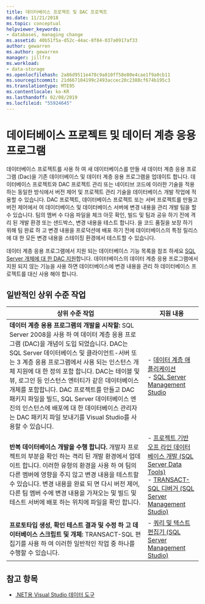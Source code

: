 ```yaml
---
title: 데이터베이스 프로젝트 및 DAC 프로젝트
ms.date: 11/21/2018
ms.topic: conceptual
helpviewer_keywords:
- databases, managing change
ms.assetid: 40b51f5a-d52c-44ac-8f84-037a0917af33
author: gewarren
ms.author: gewarren
manager: jillfra
ms.workload:
- data-storage
ms.openlocfilehash: 2a86d9511e470c9a810ff58e80e4cae1f9a0cb11
ms.sourcegitcommit: 21d667104199c2493accec20c2388cf674b195c3
ms.translationtype: MTE95
ms.contentlocale: ko-KR
ms.lasthandoff: 02/08/2019
ms.locfileid: "55924645"
---
```

# <a name="database-projects-and-data-tier-applications"></a>데이터베이스 프로젝트 및 데이터 계층 응용 프로그램

데이터베이스 프로젝트를 사용 하 여 새 데이터베이스를 만들 새 데이터 계층 응용 프로그램 (Dac)을 기존 데이터베이스 및 데이터 계층 응용 프로그램을 업데이트 합니다. 데이터베이스 프로젝트와 DAC 프로젝트 관리 또는 네이티브 코드에 이러한 기술을 적용 하는 동일한 방식에서 버전 제어 및 프로젝트 관리 기술을 데이터베이스 개발 작업에 적용할 수 있습니다. DAC 프로젝트, 데이터베이스 프로젝트 또는 서버 프로젝트를 만들고 버전 제어에서 여 데이터베이스 및 데이터베이스 서버에 변경 내용을 관리 개발 팀을 할 수 있습니다. 팀의 멤버 수 다음 파일을 체크 아웃 확인, 빌드 및 팀과 공유 하기 전에 격리 된 개발 환경 또는 샌드박스, 변경 내용을 테스트 합니다. 을 코드 품질을 보장 하기 위해 팀 완료 하 고 변경 내용을 프로덕션에 배포 하기 전에 데이터베이스의 특정 릴리스에 대 한 모든 변경 내용을 스테이징 환경에서 테스트할 수 있습니다.

데이터 계층 응용 프로그램에서 지원 되는 데이터베이스 기능 목록을 참조 하세요 [SQL Server 개체에 대 한 DAC 지원](/sql/relational-databases/data-tier-applications/dac-support-for-sql-server-objects-and-versions)합니다. 데이터베이스의 데이터 계층 응용 프로그램에서 지원 되지 않는 기능을 사용 하면 데이터베이스에 변경 내용을 관리 하 데이터베이스 프로젝트를 대신 사용 해야 합니다.

## <a name="common-high-level-tasks"></a>일반적인 상위 수준 작업

| 상위 수준 작업 | 지원 내용 |
| - | - |
| **데이터 계층 응용 프로그램의 개발을 시작할:** SQL Server 2008을 사용 하 여 데이터 계층 응용 프로그램 (DAC)을 개념이 도입 되었습니다. DAC는 SQL Server 데이터베이스 및 클라이언트-서버 또는 3 계층 응용 프로그램에서 사용 되는 인스턴스 개체 지원에 대 한 정의 포함 합니다. DAC는 테이블 및 뷰, 로그인 등 인스턴스 엔터티가 같은 데이터베이스 개체를 포함합니다. DAC 프로젝트를 만들고 DAC 패키지 파일을 빌드, SQL Server 데이터베이스 엔진의 인스턴스에 배포에 대 한 데이터베이스 관리자는 DAC 패키지 파일 보내기를 Visual Studio를 사용할 수 있습니다. | - [데이터 계층 애플리케이션](/sql/relational-databases/data-tier-applications/data-tier-applications)<br />- [SQL Server Management Studio](/sql/ssms/sql-server-management-studio-ssms) |
| **반복 데이터베이스 개발을 수행 합니다.** 개발자 프로젝트의 부분을 확인 하는 격리 된 개발 환경에서 업데이트 합니다. 이러한 유형의 환경을 사용 하 여 팀의 다른 멤버에 영향을 주지 않고 변경 내용을 테스트할 수 있습니다. 변경 내용을 완료 되 면 다시 버전 제어, 다른 팀 멤버 수에 변경 내용을 가져오는 및 빌드 및 테스트 서버에 배포 하는 위치에 파일을 확인 합니다. | - [프로젝트 기반 오프 라인 데이터베이스 개발 (SQL Server Data Tools)](/sql/ssdt/project-oriented-offline-database-development)<br />- [TRANSACT-SQL 디버거 (SQL Server Management Studio)](/sql/ssms/scripting/transact-sql-debugger) |
| **프로토타입 생성, 확인 테스트 결과 및 수정 하 고 데이터베이스 스크립트 및 개체:** TRANSACT-SQL 편집기를 사용 하 여 이러한 일반적인 작업 중 하나를 수행할 수 있습니다. | - [쿼리 및 텍스트 편집기 (SQL Server Management Studio)](/sql/ssms/scripting/query-and-text-editors-sql-server-management-studio) |

## <a name="see-also"></a>참고 항목

- [.NET용 Visual Studio 데이터 도구](../data-tools/visual-studio-data-tools-for-dotnet.md)